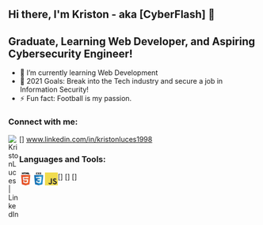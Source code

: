 ## Hi there, I'm Kriston - aka [CyberFlash] 👋 


## Graduate, Learning Web Developer, and Aspiring Cybersecurity Engineer!

- 🌱 I’m currently learning Web Development
- 🥅 2021 Goals: Break into the Tech industry and secure a job in Information Security!
- ⚡ Fun fact: Football is my passion.

### Connect with me:
[<img align="left" alt="KristonLuces | LinkedIn" width="22px" src="https://cdn.jsdelivr.net/npm/simple-icons@v3/icons/linkedin.svg" />]
www.linkedin.com/in/kristonluces1998

### Languages and Tools:
[<img align="left" alt="HTML5" width="26px" src="https://raw.githubusercontent.com/github/explore/80688e429a7d4ef2fca1e82350fe8e3517d3494d/topics/html/html.png" />] 
[<img align="left" alt="CSS3" width="26px" src="https://raw.githubusercontent.com/github/explore/80688e429a7d4ef2fca1e82350fe8e3517d3494d/topics/css/css.png" />]
[<img align="left" alt="JavaScript" width="26px"  src="https://raw.githubusercontent.com/github/explore/80688e429a7d4ef2fca1e82350fe8e3517d3494d/topics/javascript/javascript.png" />]
